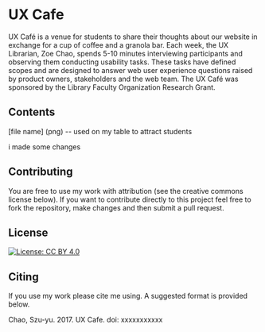 

# UX Cafe

UX Café is a venue for students to share their thoughts about our website in exchange for a cup of coffee and a granola bar. Each week, the UX Librarian, Zoe Chao, spends 5-10 minutes interviewing participants and observing them conducting usability tasks. These tasks have defined scopes and are designed to answer web user experience questions raised by product owners, stakeholders and the web team. The UX Café was sponsored by the Library Faculty Organization Research Grant.

## Contents

[file name] (png) -- used on my table to attract students

i made some changes
## Contributing

You are free to use my work with attribution (see the creative commons license below). If you want to contribute directly to this project feel free to fork the repository, make changes and then submit a pull request.

## License
[![License: CC BY 4.0](https://licensebuttons.net/l/by/4.0/80x15.png)](https://creativecommons.org/licenses/by/4.0/)

## Citing

If you use my work please cite me using. A suggested format is provided below.

Chao, Szu-yu. 2017. UX Cafe. doi: xxxxxxxxxxx





